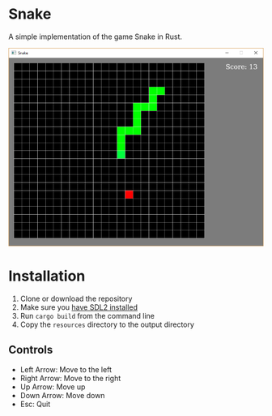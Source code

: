 # Snake

A simple implementation of the game Snake in Rust.

![screenshot](https://github.com/MCluck90/snake-rust/raw/master/screenshot.png)

# Installation

1. Clone or download the repository
2. Make sure you [have SDL2 installed](https://github.com/Rust-SDL2/rust-sdl2#user-content-requirements)
3. Run `cargo build` from the command line
4. Copy the `resources` directory to the output directory

## Controls

* Left Arrow: Move to the left
* Right Arrow: Move to the right
* Up Arrow: Move up
* Down Arrow: Move down
* Esc: Quit